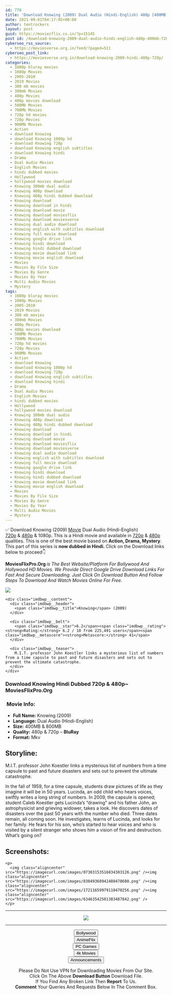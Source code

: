 ```yaml
---
id: 778
title: 'Download Knowing (2009) Dual Audio (Hindi-English) 480p [400MB] || 720p [800MB]'
date: 2021-09-01T04:17:05+00:00
author: tentrockers
layout: post
guid: https://moviezflix.co.in/?p=15145
post id: /download-knowing-2009-dual-audio-hindi-english-480p-400mb-720p-800mb/
cyberseo_rss_source:
  - https://moviesverse.org.in/feed/?paged=511
cyberseo_post_link:
  - https://moviesverse.org.in/download-knowing-2009-hindi-480p-720p/
categories:
  - 1080p bluray movies
  - 1080p Movies
  - 2005-2010
  - 2019 Movies
  - 300 mb movies
  - 300mb Movies
  - 480p Movies
  - 480p movies download
  - 500Mb Movies
  - 700Mb Movies
  - 720p hd movies
  - 720p Movies
  - 900Mb Movies
  - Action
  - download Knowing
  - download Knowing 1080p hd
  - download Knowing 720p
  - download Knowing english subtitles
  - download Knowing hindi
  - Drama
  - Dual Audio Movies
  - English Movies
  - hindi dubbed movies
  - Hollywood
  - hollywood movies download
  - Knowing 300mb dual audio
  - Knowing 480p download
  - Knowing 480p hindi dubbed download
  - Knowing download
  - Knowing download in hindi
  - Knowing download movie
  - Knowing download moviesflix
  - Knowing download moviesverse
  - Knowing dual audio download
  - Knowing english with subtitles download
  - Knowing full movie download
  - Knowing google drive link
  - Knowing hindi download
  - Knowing hindi dubbed download
  - Knowing movie download link
  - Knowing movie english download
  - Movies
  - Movies By File Size
  - Movies By Genre
  - Movies By Year
  - Multi Audio Movies
  - Mystery
tags:
  - 1080p bluray movies
  - 1080p Movies
  - 2005-2010
  - 2019 Movies
  - 300 mb movies
  - 300mb Movies
  - 480p Movies
  - 480p movies download
  - 500Mb Movies
  - 700Mb Movies
  - 720p hd movies
  - 720p Movies
  - 900Mb Movies
  - Action
  - download Knowing
  - download Knowing 1080p hd
  - download Knowing 720p
  - download Knowing english subtitles
  - download Knowing hindi
  - Drama
  - Dual Audio Movies
  - English Movies
  - hindi dubbed movies
  - Hollywood
  - hollywood movies download
  - Knowing 300mb dual audio
  - Knowing 480p download
  - Knowing 480p hindi dubbed download
  - Knowing download
  - Knowing download in hindi
  - Knowing download movie
  - Knowing download moviesflix
  - Knowing download moviesverse
  - Knowing dual audio download
  - Knowing english with subtitles download
  - Knowing full movie download
  - Knowing google drive link
  - Knowing hindi download
  - Knowing hindi dubbed download
  - Knowing movie download link
  - Knowing movie english download
  - Movies
  - Movies By File Size
  - Movies By Genre
  - Movies By Year
  - Multi Audio Movies
  - Mystery
---
```

<div class="thecontent clearfix">
  <p>
    ✅ Download Knowing (2009) <a href="https://moviesverse.org.in/category/movies/" data-wpel-link="internal">Movie</a> Dual Audio (Hindi-English) <a href="https://moviesverse.org.in/720p-movies/" data-wpel-link="internal">720p</a>&nbsp;&&nbsp;<a href="https://moviesverse.org.in/480p-movies/" data-wpel-link="internal">480p</a> & 1080p. This is a Hindi movie and available in <a href="https://moviesverse.org.in/720p-movies/" data-wpel-link="internal">720p</a>&nbsp;&&nbsp;<a href="https://moviesverse.org.in/480p-movies/" data-wpel-link="internal">480p</a> qualities. This is one of the best movie based on <strong>Action, Drama, Mystery</strong>. This part of this series is <strong>now dubbed in <span>Hindi.&nbsp;</span></strong><span>Click on the Download links below to proceed👇</span>
  </p>
  
  <p>
    <strong><span>MoviesFlixPro.Org&nbsp;</span></strong><em>is The Best Website/Platform For Bollywood And Hollywood HD Movies. We Provide Direct Google Drive Download Links For Fast And Secure Downloading. Just Click On Download Button And Follow Steps To&nbsp;Download And Watch Movies Online For Free.</em>
  </p>
  
  <div class="imdbwp imdbwp--movie dark">
    <div class="imdbwp__thumb">
      <a class="imdbwp__link" target="_blank" title="Knowing" href="https://www.imdb.com/title/tt0448011/" rel="nofollow external noopener noreferrer" data-wpel-link="external"><img class="imdbwp__img" src="https://m.media-amazon.com/images/M/MV5BMTMyMjgyMDIyM15BMl5BanBnXkFtZTcwNjg3MjAyMg@@._V1_SX300.jpg" /></a>
    </div>
    
    <div class="imdbwp__content">
      <div class="imdbwp__header">
        <span class="imdbwp__title">Knowing</span> (2009)
      </div>
      
      <div class="imdbwp__belt">
        <span class="imdbwp__star">6.2</span><span class="imdbwp__rating"><strong>Rating:</strong> 6.2 / 10 from 225,491 users</span><span class="imdbwp__metascore"><strong>Metascore:</strong> 41</span>
      </div>
      
      <div class="imdbwp__teaser">
        M.I.T. professor John Koestler links a mysterious list of numbers from a time capsule to past and future disasters and sets out to prevent the ultimate catastrophe.
      </div>
    </div>
  </div>
  
  <h3>
    <span>Download Knowing Hindi Dubbed 720p & 480p~ MoviesFlixPro.Org</span>
  </h3>
  
  <h3>
    <span>&nbsp;Movie Info:&nbsp;</span>
  </h3>
  
  <ul>
    <li>
      <strong>Full Name: </strong>Knowing (2009)
    </li>
    <li>
      <strong>Language:</strong> Dual Audio (Hindi-English)
    </li>
    <li>
      <strong>Size:</strong> 400MB & 800MB
    </li>
    <li>
      <strong>Quality:</strong> 480p & 720p – <span><strong>BluRay</strong></span>
    </li>
    <li>
      <strong>Format:</strong>&nbsp;Mkv
    </li>
  </ul>
  
  <h2>
    <span>Storyline:</span>
  </h2>
  
  <p>
    M.I.T. professor John Koestler links a mysterious list of numbers from a time capsule to past and future disasters and sets out to prevent the ultimate catastrophe.
  </p>
  
  <div>
    In the fall of 1959, for a time capsule, students draw pictures of life as they imagine it will be in 50 years. Lucinda, an odd child who hears voices, swiftly writes a long string of numbers. In 2009, the capsule is opened; student Caleb Koestler gets Lucinda’s “drawing” and his father John, an astrophysicist and grieving widower, takes a look. He discovers dates of disasters over the past 50 years with the number who died. Three dates remain, all coming soon. He investigates, learns of Lucinda, and looks for her family. He fears for his son, who’s started to hear voices and who is visited by a silent stranger who shows him a vision of fire and destruction. What’s going on?
  </div>
  
  <div class="summary_text">
    <h2>
      <span>Screenshots:</span>
    </h2>
    
    <p>
      <img class="aligncenter" src="https://imagecurl.com/images/07303153516834303126.png" /><img class="aligncenter" src="https://imagecurl.com/images/83849368942488478680.png" /><img class="aligncenter" src="https://imagecurl.com/images/17211659979110470256.png" /><img class="aligncenter" src="https://imagecurl.com/images/63463542501383487842.png" />
    </p>
  </div>
</div>

<center>
  </p> 
  
  <hr />
  
  <p>
    <a href="http://gdrivepro.xyz/join.php" data-wpel-link="external" target="_blank" rel="nofollow external noopener noreferrer"><img src="https://i.imgur.com/FhMdWdW.png" /></a>
  </p>
  
  <hr />
  
  <p>
    <a href="https://dogemovies.xyz" target="_blank" data-wpel-link="external" rel="nofollow external noopener noreferrer"><button class="button button5">Bollywood</button></a><br /> <a href="https://animeflix.in" target="_blank" data-wpel-link="external" rel="nofollow external noopener noreferrer"><button class="button button5">AnimeFlix</button></a><br /> <a href="https://gamesflix.net/" target="_blank" data-wpel-link="external" rel="nofollow external noopener noreferrer"><button class="button button5">PC Games</button></a><br /> <a href="https://uhdmovies.in" target="_blank" data-wpel-link="external" rel="nofollow external noopener noreferrer"><button class="button button5">4k Movies</button></a><br /> <a href="https://moviesverse.org.in/announcements/" target="_blank" data-wpel-link="internal" rel="noopener"><button class="button button5">Announcements</button></a>
  </p>
  
  <div class="alert alert-danger">
    Please Do Not Use VPN for Downloading Movies From Our Site.
  </div>
  
  <div class="alert alert-success">
    Click On The Above <strong>Download Button</strong> Download File.
  </div>
  
  <div class="alert alert-warning">
    If You Find Any Broken Link Then <strong>Report</strong> To Us.
  </div>
  
  <div class="alert alert-info">
    <strong>Comment</strong> Your Queries And Requests Below In The Comment Box.
  </div>
  
  <p>
    </center>
  </p>